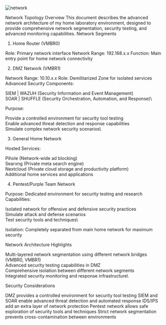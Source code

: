 ![network](https://github.com/user-attachments/assets/e703a2d8-8593-412f-a37d-319d675490d8)

Network Topology Overview
This document describes the advanced network architecture of my home laboratory environment, designed to provide comprehensive network segmentation, security testing, and advanced monitoring capabilities.
Network Segments
1. Home Router (VMBR0)

Role: Primary network interface
Network Range: 192.168.x.x
Function: Main entry point for home network connectivity

2. DMZ Network (VMBR1)

Network Range: 10.10.x.x
Role: Demilitarized Zone for isolated services
Advanced Security Components:

SIEM | WAZUH (Security Information and Event Management)\
SOAR | SHUFFLE (Security Orchestration, Automation, and Response)\


Purpose:

Provide a controlled environment for security tool testing\
Enable advanced threat detection and response capabilities\
Simulate complex network security scenarios\


3. General Home Network

Hosted Services:

Pihole (Network-wide ad blocking)\
Searxng (Private meta search engine)\
Nextcloud (Private cloud storage and productivity platform)\
Additional home services and applications


4. Pentest/Purple Team Network

Purpose: Dedicated environment for security testing and research\
Capabilities:

Isolated network for offensive and defensive security practices\
Simulate attack and defense scenarios\
Test security tools and techniques\


Isolation: Completely separated from main home network for maximum security

Network Architecture Highlights

Multi-layered network segmentation using different network bridges (VMBR0, VMBR1)\
Advanced security testing capabilities in DMZ\
Comprehensive isolation between different network segments\
Integrated security monitoring and response infrastructure\

Security Considerations

DMZ provides a controlled environment for security tool testing
SIEM and SOAR enable advanced threat detection and automated response
IDS/IPS add an extra layer of network protection
Pentest network allows safe exploration of security tools and techniques
Strict network segmentation prevents cross-contamination between environments
